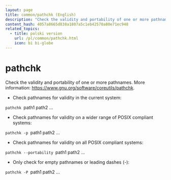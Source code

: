 ```yaml
---
layout: page
title: common/pathchk (English)
description: "Check the validity and portability of one or more pathnames."
content_hash: 4057a8665d838a1807a5c1eb42570a80e71ec948
related_topics:
  - title: polski version
    url: /pl/common/pathchk.html
    icon: bi bi-globe
---
```

# pathchk

Check the validity and portability of one or more pathnames.
More information: <https://www.gnu.org/software/coreutils/pathchk>.

- Check pathnames for validity in the current system:

`pathchk `<span class="tldr-var badge badge-pill bg-dark-lm bg-white-dm text-white-lm text-dark-dm font-weight-bold">path1 path2 …</span>

- Check pathnames for validity on a wider range of POSIX compliant systems:

`pathchk -p `<span class="tldr-var badge badge-pill bg-dark-lm bg-white-dm text-white-lm text-dark-dm font-weight-bold">path1 path2 …</span>

- Check pathnames for validity on all POSIX compliant systems:

`pathchk --portability `<span class="tldr-var badge badge-pill bg-dark-lm bg-white-dm text-white-lm text-dark-dm font-weight-bold">path1 path2 …</span>

- Only check for empty pathnames or leading dashes (-):

`pathchk -P `<span class="tldr-var badge badge-pill bg-dark-lm bg-white-dm text-white-lm text-dark-dm font-weight-bold">path1 path2 …</span>
